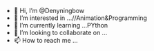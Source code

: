 - 👋 Hi, I’m @Denyningbow
- 👀 I’m interested in ...//Animation&Programming
- 🌱 I’m currently learning ...PYthon
- 💞️ I’m looking to collaborate on ...
- 📫 How to reach me ...

<!---
Denyningbow/Denyningbow is a ✨ special ✨ repository because its `README.md` (this file) appears on your GitHub profile.
You can click the Preview link to take a look at your changes.
--->
